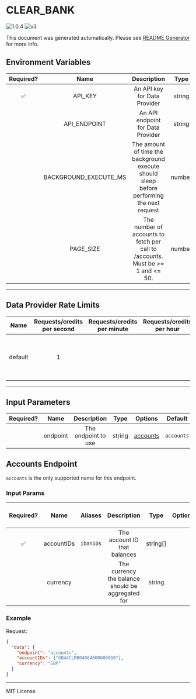 # CLEAR_BANK

![1.0.4](https://img.shields.io/github/package-json/v/smartcontractkit/external-adapters-js?filename=packages/sources/clear-bank/package.json) ![v3](https://img.shields.io/badge/framework%20version-v3-blueviolet)

This document was generated automatically. Please see [README Generator](../../scripts#readme-generator) for more info.

## Environment Variables

| Required? |         Name          |                                        Description                                        |  Type  | Options |                  Default                   |
| :-------: | :-------------------: | :---------------------------------------------------------------------------------------: | :----: | :-----: | :----------------------------------------: |
|    ✅     |        API_KEY        |                               An API key for Data Provider                                | string |         |                                            |
|           |     API_ENDPOINT      |                             An API endpoint for Data Provider                             | string |         | `https://institution-api.clearbank.co.uk/` |
|           | BACKGROUND_EXECUTE_MS | The amount of time the background execute should sleep before performing the next request | number |         |                  `10000`                   |
|           |       PAGE_SIZE       |      The number of accounts to fetch per call to /accounts. Must be >= 1 and <= 50.       | number |         |                    `50`                    |

---

## Data Provider Rate Limits

|  Name   | Requests/credits per second | Requests/credits per minute | Requests/credits per hour |                                  Note                                   |
| :-----: | :-------------------------: | :-------------------------: | :-----------------------: | :---------------------------------------------------------------------: |
| default |              1              |                             |                           | Reasonable rate limit set by default to avoid overwhelming the endpoint |

---

## Input Parameters

| Required? |   Name   |     Description     |  Type  |            Options             |  Default   |
| :-------: | :------: | :-----------------: | :----: | :----------------------------: | :--------: |
|           | endpoint | The endpoint to use | string | [accounts](#accounts-endpoint) | `accounts` |

## Accounts Endpoint

`accounts` is the only supported name for this endpoint.

### Input Params

| Required? |    Name    |  Aliases  |                    Description                    |   Type   | Options | Default | Depends On | Not Valid With |
| :-------: | :--------: | :-------: | :-----------------------------------------------: | :------: | :-----: | :-----: | :--------: | :------------: |
|    ✅     | accountIDs | `ibanIDs` |           The account ID that balances            | string[] |         |         |            |                |
|           |  currency  |           | The currency the balance should be aggregated for |  string  |         |  `GBP`  |            |                |

### Example

Request:

```json
{
  "data": {
    "endpoint": "accounts",
    "accountIDs": ["GB44CLRB04084000000010"],
    "currency": "GBP"
  }
}
```

---

MIT License
